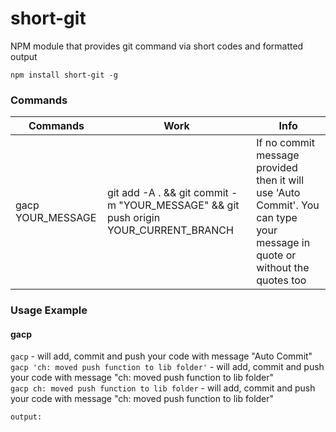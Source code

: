 # short-git
NPM module that provides git command via short codes and formatted output

`
npm install short-git -g
`

### Commands
| Commands | Work                                                                                | Info                                                         |
|----------|-------------------------------------------------------------------------------------|--------------------------------------------------------------|
| gacp YOUR_MESSAGE | git add -A . && git commit -m "YOUR_MESSAGE" && git push origin YOUR_CURRENT_BRANCH | If no commit message provided then it will use 'Auto Commit'. You can type your message in quote or without the quotes too |


### Usage Example
#### gacp
`gacp` - will add, commit and push your code with message "Auto Commit"\
`gacp 'ch: moved push function to lib folder'` - will add, commit and push your code with message "ch: moved push function to lib folder"\
`gacp ch: moved push function to lib folder` - will add, commit and push your code with message "ch: moved push function to lib folder"
```
output:

```

